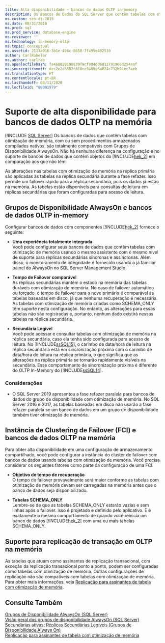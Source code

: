 ```yaml
---
title: Alta disponibilidade – bancos de dados OLTP in-memory
description: Os Bancos de Dados do SQL Server que contêm tabelas com otimização de memória, com ou sem procedimentos armazenados compilados nativos, são totalmente compatíveis com Grupos de Disponibilidade Always On.
ms.custom: seo-dt-2019
ms.date: 08/31/2016
ms.prod: sql
ms.prod_service: database-engine
ms.reviewer: ''
ms.technology: in-memory-oltp
ms.topic: conceptual
ms.assetid: 2113a916-3b1e-496c-8650-7f495e492510
author: CarlRabeler
ms.author: carlrab
ms.openlocfilehash: fa468028198839f9cf8d4dd6d12791966d254aaf
ms.sourcegitcommit: dec2e2d3582c818cc9489e6a824c732b91ec3aeb
ms.translationtype: HT
ms.contentlocale: pt-BR
ms.lasthandoff: 08/11/2020
ms.locfileid: "88091979"
---
```

# <a name="high-availability-support-for-in-memory-oltp-databases"></a>Suporte de alta disponibilidade para bancos de dados OLTP na memória
 [!INCLUDE [SQL Server](../../includes/applies-to-version/sqlserver.md)]
  Os bancos de dados que contêm tabelas com otimização de memória, com ou sem procedimentos armazenados compilados nativos, são totalmente compatíveis com Grupos de Disponibilidade AlwaysOn.  Não há nenhuma diferença na configuração e no suporte de bancos de dados que contêm objetos do [!INCLUDE[hek_2](../../includes/hek-2-md.md)] em comparação aos que não têm.  

 As alterações nas tabelas com otimização de memória na réplica primária são aplicadas às tabelas na réplica secundária durante a fase refazer. Isso permite um failover rápido para a réplica secundária, pois os dados já estão na memória. As tabelas estão disponíveis para consultas de leitura em réplicas secundárias que foram configuradas para acesso de leitura.  

  
## <a name="always-on-availability-groups-and-in-memory-oltp-databases"></a>Grupos de Disponibilidade AlwaysOn e bancos de dados OLTP in-memory  
 Configurar bancos de dados com componentes [!INCLUDE[hek_2](../../includes/hek-2-md.md)] fornece o seguinte:  
  
-   **Uma experiência totalmente integrada**   
    Você pode configurar seus bancos de dados que contêm tabelas com otimização de memória usando o mesmo assistente com o mesmo nível de suporte para réplicas secundárias síncronas e assíncronas. Além disso, o monitoramento de integridade é fornecido usando o já familiar painel do AlwaysOn no SQL Server Management Studio.  
  
-   **Tempo de Failover comparável**   
    As réplicas secundárias mantêm o estado na memória das tabelas duráveis com otimização de memória. No caso de failover automático ou forçado, o tempo de failover para o novo primário é comparável às tabelas baseadas em disco, já que nenhuma recuperação é necessária. As tabelas com otimização de memória criadas como SCHEMA_ONLY têm suporte nesta configuração. No entanto, as alterações para essas tabelas não são registradas e, portanto, nenhum dado existirá nessas tabelas na réplica secundária.  
  
-   **Secundária Legível**   
    Você pode acessar e consultar tabelas com otimização de memória na réplica secundária, caso ela tenha sido configurada para acesso de leitura. No [!INCLUDE[ssSQL15](../../includes/sssql15-md.md)], o carimbo de data/hora de leitura na réplica secundária está em sincronização próxima com o carimbo de data/hora de leitura na réplica primária, o que significa que as alterações na réplica primária se tornarão rapidamente visíveis na secundária. Esse comportamento de sincronização próxima é diferente do OLTP In-Memory do [!INCLUDE[ssSQL14](../../includes/sssql14-md.md)].  

### <a name="considerations"></a>Considerações

- O SQL Server 2019 apresentou a fase refazer paralela para bancos de dados do grupo de disponibilidade com otimização de memória. No SQL Server 2016 e 2017, as tabelas baseadas em disco não usarão a fase refazer paralela se um banco de dados em um grupo de disponibilidade também tiver otimização de memória. 
  
## <a name="failover-clustering-instance-fci-and-in-memory-oltp-databases"></a>Instância de Clustering de Failover (FCI) e bancos de dados OLTP na memória  
 Para obter alta disponibilidade em uma configuração de armazenamento compartilhado, você pode configurar a instância do cluster de failover com bancos de dados usando tabelas com otimização de memória. Você precisa considerar os seguintes fatores como parte da configuração de uma FCI.  
  
-   **Objetivo de tempo de recuperação**   
    O tempo de failover provavelmente será maior conforme as tabelas com otimização de memória devam ser carregadas na memória antes que o banco de dados seja disponibilizado.  
  
-   **Tabelas SCHEMA_ONLY**   
    Lembre-se de que as tabelas SCHEMA_ONLY estarão vazias e sem linhas após o failover. Isso é projetado e definido pelo aplicativo. E é exatamente o mesmo comportamento de quando você reinicia um banco de dados [!INCLUDE[hek_2](../../includes/hek-2-md.md)] com uma ou mais tabelas SCHEMA_ONLY.  
  
## <a name="support-for-transaction-replication-in-in-memory-oltp"></a>Suporte para replicação de transação em OLTP na memória  
 As tabelas que atuam como assinantes de replicação transacional, com exceção da replicação transacional ponto a ponto, podem ser configuradas como tabelas com otimização de memória. Outras configurações de replicação não são compatíveis com tabelas com otimização de memória.  Para obter mais informações, veja [Replicação para assinantes de tabela com otimização de memória](../../relational-databases/replication/replication-to-memory-optimized-table-subscribers.md).  
  
## <a name="see-also"></a>Consulte Também  
 [Grupos de Disponibilidade AlwaysOn (SQL Server)](../../database-engine/availability-groups/windows/always-on-availability-groups-sql-server.md)   
 [Visão geral dos grupos de disponibilidade AlwaysOn &#40;SQL Server&#41;](../../database-engine/availability-groups/windows/overview-of-always-on-availability-groups-sql-server.md)   
 [Secundárias ativas: Réplicas Secundárias Legíveis (Grupos de Disponibilidade Always On)](../../database-engine/availability-groups/windows/active-secondaries-readable-secondary-replicas-always-on-availability-groups.md)   
 [Replicação para assinantes de tabela com otimização de memória](../../relational-databases/replication/replication-to-memory-optimized-table-subscribers.md)  
  
  
